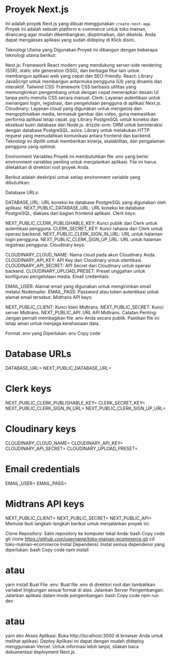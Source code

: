 <h1>Proyek Next.js</h1>
Ini adalah proyek Next.js yang dibuat menggunakan <code>create-next-app</code>. Proyek ini adalah sebuah platform e-commerce untuk toko mainan, dirancang agar mudah dikembangkan, dioptimalkan, dan dikelola. Anda dapat mengakses aplikasi yang sudah dideploy di Klick disini..

Teknologi Utama yang Digunakan
Proyek ini dibangun dengan beberapa teknologi utama berikut:

Next.js: Framework React modern yang mendukung server-side rendering (SSR), static site generation (SSG), dan berbagai fitur lain untuk membangun aplikasi web yang cepat dan SEO-friendly.
React: Library JavaScript untuk membangun antarmuka pengguna (UI) yang dinamis dan interaktif.
Tailwind CSS: Framework CSS berbasis utilitas yang memungkinkan pengembang untuk dengan cepat menerapkan desain UI tanpa perlu menulis CSS secara manual.
Clerk: Layanan autentikasi untuk menangani login, registrasi, dan pengelolaan pengguna di aplikasi Next.js.
Cloudinary: Layanan cloud yang digunakan untuk mengelola dan mengoptimalkan media, termasuk gambar dan video, guna memastikan performa aplikasi tetap cepat.
pg: Library PostgreSQL untuk koneksi dan eksekusi kueri database dari Node.js.
drizzle-orm: ORM untuk berinteraksi dengan database PostgreSQL.
axios: Library untuk melakukan HTTP request yang memudahkan komunikasi antara frontend dan backend.
Teknologi ini dipilih untuk memberikan kinerja, skalabilitas, dan pengalaman pengguna yang optimal.

Environment Variables
Proyek ini membutuhkan file .env yang berisi environment variables penting untuk menjalankan aplikasi. File ini harus diletakkan di direktori root proyek Anda.

Berikut adalah deskripsi untuk setiap environment variable yang dibutuhkan:

Database URLs:

DATABASE_URL: URL koneksi ke database PostgreSQL yang digunakan oleh aplikasi.
NEXT_PUBLIC_DATABASE_URL: URL koneksi ke database PostgreSQL, diakses dari bagian frontend aplikasi.
Clerk keys:

NEXT_PUBLIC_CLERK_PUBLISHABLE_KEY: Kunci publik dari Clerk untuk autentikasi pengguna.
CLERK_SECRET_KEY: Kunci rahasia dari Clerk untuk operasi backend.
NEXT_PUBLIC_CLERK_SIGN_IN_URL: URL untuk halaman login pengguna.
NEXT_PUBLIC_CLERK_SIGN_UP_URL: URL untuk halaman registrasi pengguna.
Cloudinary keys:

CLOUDINARY_CLOUD_NAME: Nama cloud pada akun Cloudinary Anda.
CLOUDINARY_API_KEY: API Key dari Cloudinary untuk otentikasi.
CLOUDINARY_API_SECRET: API Secret dari Cloudinary untuk operasi backend.
CLOUDINARY_UPLOAD_PRESET: Preset unggahan untuk konfigurasi pengelolaan media.
Email credentials:

EMAIL_USER: Alamat email yang digunakan untuk mengirimkan email melalui Nodemailer.
EMAIL_PASS: Password atau token autentikasi untuk alamat email tersebut.
Midtrans API keys:

NEXT_PUBLIC_CLIENT: Kunci klien Midtrans.
NEXT_PUBLIC_SECRET: Kunci server Midtrans.
NEXT_PUBLIC_API: URL API Midtrans.
Catatan Penting: Jangan pernah membagikan file .env Anda secara publik. Pastikan file ini tetap aman untuk menjaga kerahasiaan data.

Format .env yang Diperlukan:
env
Copy code
# Database URLs
DATABASE_URL=
NEXT_PUBLIC_DATABASE_URL=

# Clerk keys
NEXT_PUBLIC_CLERK_PUBLISHABLE_KEY=
CLERK_SECRET_KEY=
NEXT_PUBLIC_CLERK_SIGN_IN_URL=
NEXT_PUBLIC_CLERK_SIGN_UP_URL=

# Cloudinary keys
CLOUDINARY_CLOUD_NAME=
CLOUDINARY_API_KEY=
CLOUDINARY_API_SECRET=
CLOUDINARY_UPLOAD_PRESET=

# Email credentials
EMAIL_USER=
EMAIL_PASS=

# Midtrans API keys
NEXT_PUBLIC_CLIENT=
NEXT_PUBLIC_SECRET=
NEXT_PUBLIC_API=
Memulai
Ikuti langkah-langkah berikut untuk menjalankan proyek ini:

Clone Repository: Salin repository ke komputer lokal Anda:
bash
Copy code
git clone https://github.com/username/toko-mainan-ecommerce.git
cd toko-mainan-ecommerce
Instal Dependensi: Instal semua dependensi yang diperlukan:
bash
Copy code
npm install
# atau
yarn install
Buat File .env: Buat file .env di direktori root dan tambahkan variabel lingkungan sesuai format di atas.
Jalankan Server Pengembangan: Jalankan aplikasi dalam mode pengembangan:
bash
Copy code
npm run dev
# atau
yarn dev
Akses Aplikasi: Buka http://localhost:3000 di browser Anda untuk melihat aplikasi.
Deploy
Aplikasi ini dapat dengan mudah dideploy menggunakan Vercel. Untuk informasi lebih lanjut, silakan baca dokumentasi deployment Next.js.
